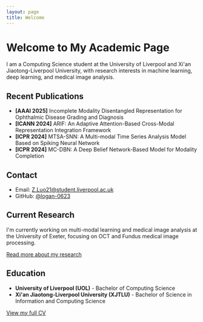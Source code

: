 ```yaml
---
layout: page
title: Welcome
---
```


# Welcome to My Academic Page

<!-- 个人简介部分 -->
I am a Computing Science student at the University of Liverpool and Xi'an Jiaotong-Liverpool University, with research interests in machine learning, deep learning, and medical image analysis.

<!-- 发表文章部分 -->
## Recent Publications
- **[AAAI 2025]** Incomplete Modality Disentangled Representation for Ophthalmic Disease Grading and Diagnosis
- **[ICANN 2024]** ARIF: An Adaptive Attention-Based Cross-Modal Representation Integration Framework
- **[ICPR 2024]** MTSA-SNN: A Multi-modal Time Series Analysis Model Based on Spiking Neural Network
- **[ICPR 2024]** MC-DBN: A Deep Belief Network-Based Model for Modality Completion

<!-- 联系方式部分 -->
## Contact
- Email: [Z.Luo21@student.liverpool.ac.uk](mailto:Z.Luo21@student.liverpool.ac.uk)
- GitHub: [@logan-0623](https://github.com/logan-0623)

<!-- 
文件结构说明：
- _config.yml：网站的基本配置
- _posts/：博客文章目录
- research.md：研究项目页面
- cv.md：个人简历页面
- assets/：存放图片等静态资源
-->

<!-- 
布局说明：
- layout: home 会自动显示最新的博客文章
- 可以通过修改 _layouts/home.html 自定义首页布局
- 可以在 _sass/ 目录下自定义样式
-->

## Current Research
I'm currently working on multi-modal learning and medical image analysis at the University of Exeter, focusing on OCT and Fundus medical image processing.

[Read more about my research](/research)

## Education
- **University of Liverpool (UOL)** - Bachelor of Computing Science
- **Xi'an Jiaotong-Liverpool University (XJTLU)** - Bachelor of Science in Information and Computing Science

[View my full CV](/CS_Zihongluo.pdf) 